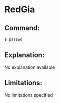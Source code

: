 # RedGia

## Command:
```
$ passwd
```

## Explanation:
No explanation available

## Limitations:
No limitations specified

